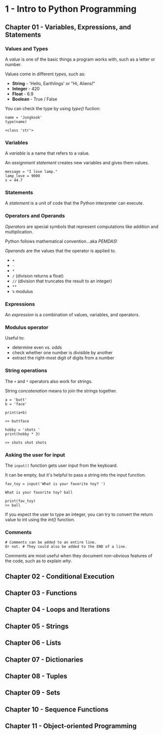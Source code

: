 # 1 - Intro to Python Programming

## Chapter 01 - Variables, Expressions, and Statements

### Values and Types 

A _value_ is one of the basic things a program works with, such as a letter or number.

Values come in different _types_, such as:
- **String** - 'Hello, Earthlings' or "Hi, Aliens!"
- **Integer** - 420
- **Float** - 6.9
- **Boolean** - True / False

You can check the type by using _type()_ fuction:
```
name = 'Jungkook'
type(name)

<class 'str'>
```

### Variables

A _variable_ is a name that refers to a value.

An _assignment statement_ creates new variables and gives them values.
```
message = "I love lamp."
lamp_love = 9000
x = 44.7
```

### Statements

A _statement_ is a unit of code that the Python interpreter can execute.

### Operators and Operands

_Operators_ are special symbols that represent computations like addition and multiplication.

Python follows mathematical convention...aka _PEMDAS_!

_Operands_ are the values that the operator is applied to.

- `+`
- `-`
- `*`
- `/` (division returns a float)
- `//` (division that truncates the result to an integer)
- `**`
- `%` modulus

### Expressions

An _expression_ is a combination of values, variables, and operators.

### Modulus operator

Useful to:
- determine even vs. odds
- check whether one number is divisible by another
- extract the right-most digit of digits from a number

### String operations

The `+` and `*` operators also work for strings.

String _concatenation_ means to join the strings together.
```
a = 'butt'
b = 'face'

print(a+b)

>> buttface
```
```
hobby = 'shots '
print(hobby * 3)

>> shots shot shots
```

### Asking the user for input

The `input()` function gets user input from the keyboard.

It can be empty, but it's helpful to pass a string into the input function.

```
fav_toy = input('What is your favorite toy? ')

What is your favorite toy? ball

print(fav_toy)
>> ball
```

If you expect the user to type an integer, you can try to convert the return value to int using the _int()_ function.

### Comments

```
# Comments can be added to an entire line.
Or not. # They could also be added to the END of a line.
```
Comments are most useful when they document _non-obvious_ features of the code, such as to explain _why_.


## Chapter 02 - Conditional Execution

## Chapter 03 - Functions

## Chapter 04 - Loops and Iterations

## Chapter 05 - Strings

## Chapter 06 - Lists

## Chapter 07 - Dictionaries

## Chapter 08 - Tuples

## Chapter 09 - Sets

## Chapter 10 - Sequence Functions

## Chapter 11 - Object-oriented Programming
